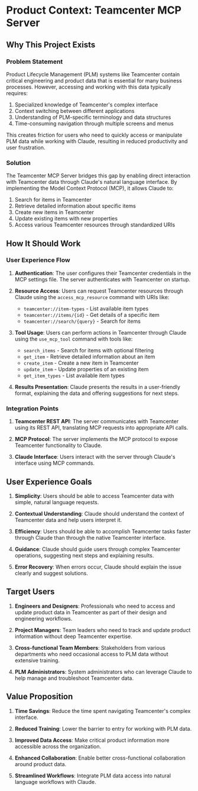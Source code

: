 # Product Context: Teamcenter MCP Server

## Why This Project Exists

### Problem Statement
Product Lifecycle Management (PLM) systems like Teamcenter contain critical engineering and product data that is essential for many business processes. However, accessing and working with this data typically requires:

1. Specialized knowledge of Teamcenter's complex interface
2. Context switching between different applications
3. Understanding of PLM-specific terminology and data structures
4. Time-consuming navigation through multiple screens and menus

This creates friction for users who need to quickly access or manipulate PLM data while working with Claude, resulting in reduced productivity and user frustration.

### Solution
The Teamcenter MCP Server bridges this gap by enabling direct interaction with Teamcenter data through Claude's natural language interface. By implementing the Model Context Protocol (MCP), it allows Claude to:

1. Search for items in Teamcenter
2. Retrieve detailed information about specific items
3. Create new items in Teamcenter
4. Update existing items with new properties
5. Access various Teamcenter resources through standardized URIs

## How It Should Work

### User Experience Flow

1. **Authentication**: The user configures their Teamcenter credentials in the MCP settings file. The server authenticates with Teamcenter on startup.

2. **Resource Access**: Users can request Teamcenter resources through Claude using the `access_mcp_resource` command with URIs like:
   - `teamcenter://item-types` - List available item types
   - `teamcenter://items/{id}` - Get details of a specific item
   - `teamcenter://search/{query}` - Search for items

3. **Tool Usage**: Users can perform actions in Teamcenter through Claude using the `use_mcp_tool` command with tools like:
   - `search_items` - Search for items with optional filtering
   - `get_item` - Retrieve detailed information about an item
   - `create_item` - Create a new item in Teamcenter
   - `update_item` - Update properties of an existing item
   - `get_item_types` - List available item types

4. **Results Presentation**: Claude presents the results in a user-friendly format, explaining the data and offering suggestions for next steps.

### Integration Points

1. **Teamcenter REST API**: The server communicates with Teamcenter using its REST API, translating MCP requests into appropriate API calls.

2. **MCP Protocol**: The server implements the MCP protocol to expose Teamcenter functionality to Claude.

3. **Claude Interface**: Users interact with the server through Claude's interface using MCP commands.

## User Experience Goals

1. **Simplicity**: Users should be able to access Teamcenter data with simple, natural language requests.

2. **Contextual Understanding**: Claude should understand the context of Teamcenter data and help users interpret it.

3. **Efficiency**: Users should be able to accomplish Teamcenter tasks faster through Claude than through the native Teamcenter interface.

4. **Guidance**: Claude should guide users through complex Teamcenter operations, suggesting next steps and explaining results.

5. **Error Recovery**: When errors occur, Claude should explain the issue clearly and suggest solutions.

## Target Users

1. **Engineers and Designers**: Professionals who need to access and update product data in Teamcenter as part of their design and engineering workflows.

2. **Project Managers**: Team leaders who need to track and update product information without deep Teamcenter expertise.

3. **Cross-functional Team Members**: Stakeholders from various departments who need occasional access to PLM data without extensive training.

4. **PLM Administrators**: System administrators who can leverage Claude to help manage and troubleshoot Teamcenter data.

## Value Proposition

1. **Time Savings**: Reduce the time spent navigating Teamcenter's complex interface.

2. **Reduced Training**: Lower the barrier to entry for working with PLM data.

3. **Improved Data Access**: Make critical product information more accessible across the organization.

4. **Enhanced Collaboration**: Enable better cross-functional collaboration around product data.

5. **Streamlined Workflows**: Integrate PLM data access into natural language workflows with Claude.

